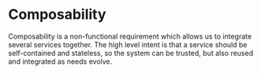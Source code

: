 # Composability

Composability is a non-functional requirement which allows us to integrate several services together. The high level intent is that a service should be self-contained and stateless, so the system can be trusted, but also reused and integrated as needs evolve.

